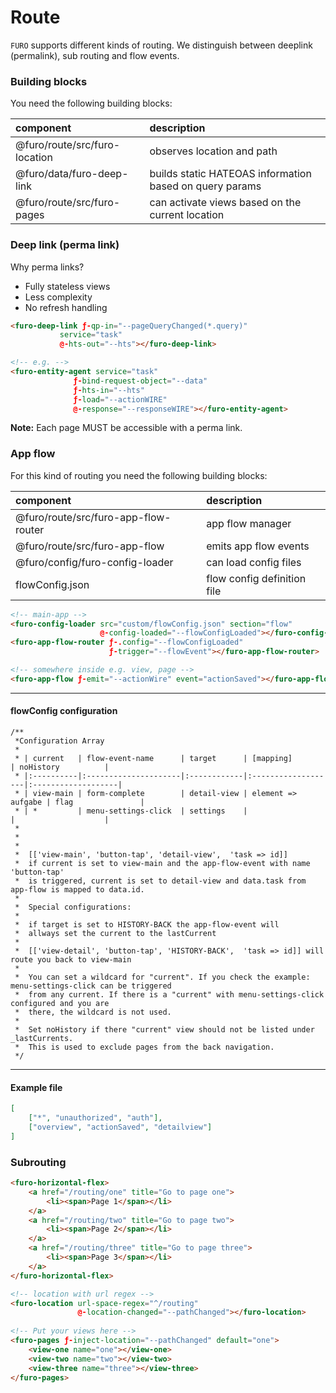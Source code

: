 # Route

`FURO` supports different kinds of routing. We distinguish between deeplink (permalink), sub routing and flow events. 

### Building blocks
You need the following building blocks:

| component                 | description                       |
|:--------------------------|:----------------------------------|
| @furo/route/src/furo-location | observes location and path        | 
| @furo/data/furo-deep-link      | builds static HATEOAS information based on query params  |
| @furo/route/src/furo-pages    | can activate views based on the current location |

### Deep link (perma link)
Why perma links?
* Fully stateless views
* Less complexity
* No refresh handling

``` html
<furo-deep-link ƒ-qp-in="--pageQueryChanged(*.query)" 
           service="task" 
           @-hts-out="--hts"></furo-deep-link>

<!-- e.g. -->
<furo-entity-agent service="task" 
              ƒ-bind-request-object="--data"
              ƒ-hts-in="--hts"
              ƒ-load="--actionWIRE"
              @-response="--responseWIRE"></furo-entity-agent>
```

**Note:** Each page MUST be accessible with a perma link.

### App flow 

For this kind of routing you need the following building blocks:

| component                        | description                       |
|:---------------------------------|:----------------------------------|
| @furo/route/src/furo-app-flow-router | app flow manager                  | 
| @furo/route/src/furo-app-flow        | emits app flow events             |
| @furo/config/furo-config-loader  | can load config files             |
| flowConfig.json                  | flow config definition file       |

``` html
<!-- main-app -->
<furo-config-loader src="custom/flowConfig.json" section="flow"  
                    @-config-loaded="--flowConfigLoaded"></furo-config-loader> 
<furo-app-flow-router ƒ-.config="--flowConfigLoaded" 
                      ƒ-trigger="--flowEvent"></furo-app-flow-router>

<!-- somewhere inside e.g. view, page -->
<furo-app-flow ƒ-emit="--actionWire" event="actionSaved"></furo-app-flow>

```
---

#### flowConfig configuration

```
/**
 *Configuration Array
 *
 * | current   | flow-event-name      | target      | [mapping]          | noHistory          |
 * |:----------|:---------------------|:------------|:-------------------|:-------------------|
 * | view-main | form-complete        | detail-view | element => aufgabe | flag               |
 * | *         | menu-settings-click  | settings    |                    |                    |
 *
 *
 *
 *  [['view-main', 'button-tap', 'detail-view',  'task => id]]
 *  if current is set to view-main and the app-flow-event with name 'button-tap' 
 *  is triggered, current is set to detail-view and data.task from app-flow is mapped to data.id.
 *
 *  Special configurations:
 *
 *  if target is set to HISTORY-BACK the app-flow-event will 
 *  allways set the current to the lastCurrent
 *
 *  [['view-detail', 'button-tap', 'HISTORY-BACK',  'task => id]] will route you back to view-main
 *
 *  You can set a wildcard for "current". If you check the example: menu-settings-click can be triggered
 *  from any current. If there is a "current" with menu-settings-click configured and you are 
 *  there, the wildcard is not used.
 *
 *  Set noHistory if there "current" view should not be listed under _lastCurrents. 
 *  This is used to exclude pages from the back navigation.
 */
```
---

#### Example file
``` json
[
    ["*", "unauthorized", "auth"],
    ["overview", "actionSaved", "detailview"]
]
```

### Subrouting
``` html
<furo-horizontal-flex>
    <a href="/routing/one" title="Go to page one">
        <li><span>Page 1</span></li>
    </a>
    <a href="/routing/two" title="Go to page two">
        <li><span>Page 2</span></li>
    </a>
    <a href="/routing/three" title="Go to page three">
        <li><span>Page 3</span></li>
    </a>
</furo-horizontal-flex>

<!-- location with url regex -->
<furo-location url-space-regex="^/routing" 
               @-location-changed="--pathChanged"></furo-location>
            
<!-- Put your views here -->
<furo-pages ƒ-inject-location="--pathChanged" default="one">
    <view-one name="one"></view-one>
    <view-two name="two"></view-two>
    <view-three name="three"></view-three>
</furo-pages>

```
